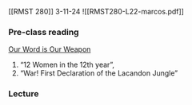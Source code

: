 [[RMST 280]]
3-11-24
![[RMST280-L22-marcos.pdf]]
### Pre-class reading
[Our Word is Our Weapon](https://theanarchistlibrary.org/library/subcomandante-marcos-our-word-is-our-weapon)
1. “12 Women in the 12th year”, 
2. “War! First Declaration of the Lacandon Jungle”
### Lecture
